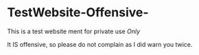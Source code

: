 # TestWebsite-Offensive-

This is a test website ment for private use *Only*

It IS offensive, so please do not complain as I did warn you twice.
